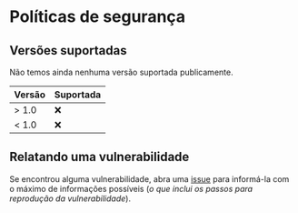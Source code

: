 # Políticas de segurança

## Versões suportadas

Não temos ainda nenhuma versão suportada publicamente.

| Versão | Suportada         |
| ------ | ----------------- |
| > 1.0  | :x:               |
| < 1.0  | :x:               |

## Relatando uma vulnerabilidade

Se encontrou alguma vulnerabilidade, abra uma [issue](https://github.com/Hibex-Solutions/TheCleanArch/issues)
para informá-la com o máximo de informações possíveis (_o que inclui os passos para reprodução da vulnerabilidade_).
